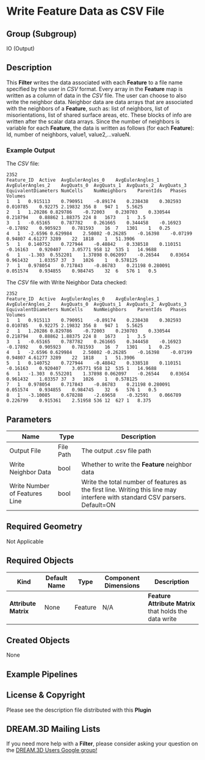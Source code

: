 Write Feature Data as CSV File 
=============

## Group (Subgroup) ##

IO (Output)

## Description ##

This **Filter** writes the data associated with each **Feature** to a file name specified by the user in *CSV* format. Every array in the **Feature** map is written as a column of data in the *CSV* file.  The user can choose to also write the neighbor data. Neighbor data are data arrays that are associated with the neighbors of a **Feature**, such as: list of neighbors, list of misorientations, list of shared surface areas, etc. These blocks of info are written after the scalar data arrays.  Since the number of neighbors is variable for each **Feature**, the data is written as follows (for each **Feature**): Id, number of neighbors, value1, value2,...valueN.


### Example Output ###

The *CSV* file:     
	 
	2352														
    Feature_ID	Active	AvgEulerAngles_0	AvgEulerAngles_1	AvgEulerAngles_2	AvgQuats_0	AvgQuats_1	AvgQuats_2	AvgQuats_3	EquivalentDiameters	NumCells	NumNeighbors	ParentIds	Phases	Volumes
    1	1	0.915113	0.790951	-0.89174	0.238438	0.302593	0.010785	0.92275	2.19832	356	8	947	1	5.5625
    2	1	1.20286	0.829786	-0.72003	0.230703	0.330544	0.218794	0.88862	1.88375	224	8	1673	1	3.5
    3	1	-0.65165	0.787782	0.261665	0.344458	-0.16923	-0.17892	0.905923	0.781593	16	7	1301	1	0.25
    4	1	-2.6596	0.629984	2.50802	-0.26285	-0.16398	-0.07199	0.94807	4.61277	3289	22	1818	1	51.3906
    5	1	0.140752	0.727944	-0.48842	0.338518	0.110151	-0.16163	0.920407	3.05771	958	12	535	1	14.9688
    6	1	-1.303	0.552201	1.37898	0.062097	-0.26544	0.03654	0.961432	1.03357	37	3	1026	1	0.578125
    7	1	0.978054	0.717843	-0.86783	0.21198	0.280091	0.051574	0.934855	0.984745	32	6	576	1	0.5

The *CSV* file with Write Neighbor Data checked:

    2352														
    Feature_ID	Active	AvgEulerAngles_0	AvgEulerAngles_1	AvgEulerAngles_2	AvgQuats_0	AvgQuats_1	AvgQuats_2	AvgQuats_3	EquivalentDiameters	NumCells	NumNeighbors	ParentIds	Phases	Volumes
    1	1	0.915113	0.790951	-0.89174	0.238438	0.302593	0.010785	0.92275	2.19832	356	8	947	1	5.5625
    2	1	1.20286	0.829786	-0.72003	0.230703	0.330544	0.218794	0.88862	1.88375	224	8	1673	1	3.5
    3	1	-0.65165	0.787782	0.261665	0.344458	-0.16923	-0.17892	0.905923	0.781593	16	7	1301	1	0.25
    4	1	-2.6596	0.629984	2.50802	-0.26285	-0.16398	-0.07199	0.94807	4.61277	3289	22	1818	1	51.3906
    5	1	0.140752	0.727944	-0.48842	0.338518	0.110151	-0.16163	0.920407	3.05771	958	12	535	1	14.9688
    6	1	-1.303	0.552201	1.37898	0.062097	-0.26544	0.03654	0.961432	1.03357	37	3	1026	1	0.578125
    7	1	0.978054	0.717843	-0.86783	0.21198	0.280091	0.051574	0.934855	0.984745	32	6	576	1	0.5
    8	1	-3.10085	0.678288	-2.69658	-0.32591	0.066789	0.226799	0.915361	2.51958	536	12	627	1	8.375


## Parameters ##

| Name | Type |Description |
|------|------|------|
| Output File | File Path | The output .csv file path |
| Write Neighbor Data | bool | Whether to write the **Feature** neighbor data |
| Write Number of Features Line | bool | Write the total number of features as the first line. Writing this line may interfere with standard CSV parsers. Default=ON |

## Required Geometry ##

Not Applicable

## Required Objects ##

| Kind | Default Name | Type | Component Dimensions | Description |
|------|--------------|------|----------------------|-------------|
| **Attribute Matrix** | None | Feature | N/A | **Feature Attribute Matrix** that holds the data write |

## Created Objects ##

None

## Example Pipelines ##



## License & Copyright ##

Please see the description file distributed with this **Plugin**

## DREAM.3D Mailing Lists ##

If you need more help with a **Filter**, please consider asking your question on the [DREAM.3D Users Google group!](https://groups.google.com/forum/?hl=en#!forum/dream3d-users)


